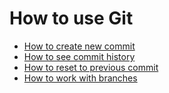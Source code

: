 # How to use Git

- [How to create new commit](./commit_help.md)
- [How to see commit history](./log_help.md)
- [How to reset to previous commit]('./reset_help.md')
- [How to work with branches]('./branch_help.md')
